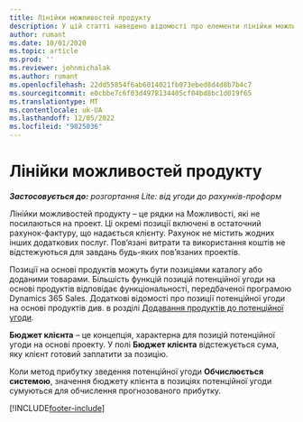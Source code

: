 ```yaml
---
title: Лінійки можливостей продукту
description: У цій статті наведено відомості про елементи лінійки можливостей продукту в Project Operations.
author: rumant
ms.date: 10/01/2020
ms.topic: article
ms.prod: ''
ms.reviewer: johnmichalak
ms.author: rumant
ms.openlocfilehash: 22dd55854f6ab6014021fb073ebed8d4d8b7b4c7
ms.sourcegitcommit: e0cbbe7c6f03d4978134405cf04bd8bc1d019f65
ms.translationtype: MT
ms.contentlocale: uk-UA
ms.lasthandoff: 12/05/2022
ms.locfileid: "9825036"
---
```

# <a name="product-opportunity-lines"></a>Лінійки можливостей продукту

_**Застосовується до:** розгортання Lite: від угоди до рахунків-проформ_

Лінійки можливостей продукту – це рядки на Можливості, які не посилаються на проект. Ці окремі позиції включені в остаточний рахунок-фактуру, що надається клієнту. Рахунок не містить жодних інших додаткових послуг. Пов’язані витрати та використання коштів не відстежуються для завдань будь-яких пов’язаних проектів.

Позиції на основі продуктів можуть бути позиціями каталогу або доданими товарами. Більшість функцій позицій потенційної угоди на основі продуктів відповідає функціональності, передбаченої програмою Dynamics 365 Sales. Додаткові відомості про позиції потенційної угоди на основі продуктів див. в розділі [Додавання продуктів до потенційної угоди](/dynamics365/sales-enterprise/add-products-opportunity).

**Бюджет клієнта** – це концепція, характерна для позицій потенційної угоди на основі проекту. У полі **Бюджет клієнта** відстежується сума, яку клієнт готовий заплатити за позицію.

Коли метод прибутку зведення потенційної угоди **Обчислюється системою**, значення бюджету клієнта в позиціях потенційної угоди сумуються для обчислення прогнозованого прибутку. 



[!INCLUDE[footer-include](../../includes/footer-banner.md)]
